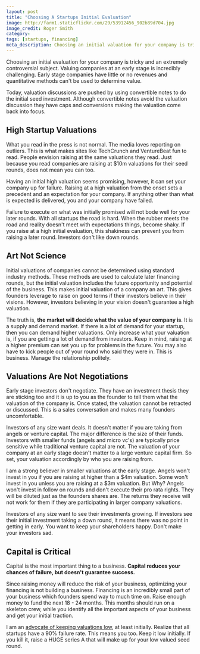 ```yaml
---
layout: post
title: "Choosing A Startups Initial Evaluation"
image: http://farm1.staticflickr.com/29/53912456_902b89d704.jpg
image_credit: Roger Smith
category: 
tags: [startups, financing]
meta_description: Choosing an initial valuation for your company is tricky. You should keep these things in mind.
---
```


Choosing an initial evaluation for your company is tricky and an extremely controversial subject. Valuing companies at an early stage is incredibly challenging. Early stage companies have little or no revenues and quantitative methods can't be used to determine value.

Today, valuation discussions are pushed by using convertible notes to do the initial seed investment. Although convertible notes avoid the valuation discussion they have caps and conversions making the valuation come back into focus.

## High Startup Valuations

What you read in the press is not normal. The media loves reporting on outliers. This is what makes sites like TechCrunch and VentureBeat fun to read. People envision raising at the same valuations they read. Just because you read companies are raising at $10m valuations for their seed rounds, does not mean you can too.

Having an initial high valuation seems promising, however, it can set your company up for failure. Raising at a high valuation from the onset sets a precedent and an expectation for your company. If anything other than what is expected is delivered, you and your company have failed. 

Failure to execute on what was initially promised will not bode well for your later rounds. With all startups the road is hard. When the rubber meets the road and reality doesn't meet with expectations things, become shaky. If you raise at a high initial evaluation, this shakiness can prevent you from raising a later round. Investors don't like down rounds.

## Art Not Science
Initial valuations of companies cannot be determined using standard industry methods. These methods are used to calculate later financing rounds, but the initial valuation includes the future opportunity and potential of the business. This makes initial valuation of a company an art. This gives founders leverage to raise on good terms if their investors believe in their visions. However, investors believing in your vision doesn't guarantee a high valuation.

The truth is, __the market will decide what the value of your company is__. It is a supply and demand market. If there is a lot of demand for your startup, then you can demand higher valuations. Only increase what your valuation is, if you are getting a lot of demand from investors. Keep in mind, raising at a higher premium can set you up for problems in the future. You may also have to kick people out of your round who said they were in. This is business. Manage the relationship politely.

## Valuations Are Not Negotiations

Early stage investors don't negotiate. They have an investment thesis they are sticking too and it is up to you as the founder to tell them what the valuation of the company is. Once stated, the valuation cannot be retracted or discussed. This is a sales conversation and makes many founders uncomfortable.

Investors of any size want deals. It doesn't matter if you are taking from angels or venture capital. The major difference is the size of their funds. Investors with smaller funds (angels and micro vc's) are typically price sensitive while traditional venture capital are not. The valuation of your company at an early stage doesn't matter to a large venture capital firm. So set, your valuation accordingly by who you are raising from.

I am a strong believer in smaller valuations at the early stage. Angels won't invest in you if you are raising at higher than a $4m valuation. Some won't invest in you unless you are raising at a $3m valuation. But Why? Angels won't invest in follow on rounds and don't execute their pro rata rights. They will be diluted just as the founders shares are. The returns they receive will not work for them if they are participating in larger company valuations.

Investors of any size want to see their investments growing. If investors see their initial investment taking a down round, it means there was no point in getting in early. You want to keep your shareholders happy. Don't make your investors sad.

## Capital is Critical
Capital is the most important thing to a business. __Capital reduces your chances of failure, but doesn't guarantee success.__

Since raising money will reduce the risk of your business, optimizing your financing is not building a business. Financing is an incredibly small part of your business which founders spend way to much time on. Raise enough money to fund the next 18 - 24 months. This months should run on a skeleton crew, while you identify all the important aspects of your business and get your initial traction.

I am an [advocate of keeping valuations low](/2012/04/equity-valuation-and-getting-rich), at least initially. Realize that all startups have a 90% failure rate. This means you too. Keep it low initially. If you kill it, raise a HUGE series A that will make up for your low valued seed round.
